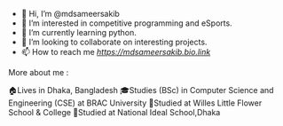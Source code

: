 - 👋 Hi, I’m @mdsameersakib
- 👀 I’m interested in competitive programming and eSports.
- 🌱 I’m currently learning python.
- 💞️ I’m looking to collaborate on interesting projects.
- 📫 How to reach me *https://mdsameersakib.bio.link*

More about me :

🏠Lives in Dhaka, Bangladesh
🎓Studies (BSc) in Computer Science and Engineering (CSE) at BRAC University
🏫Studied at Willes Little Flower School & College
🏫Studied at National Ideal School,Dhaka

<!---
mdsameersakib/mdsameersakib is a ✨ special ✨ repository because its `README.md` (this file) appears on your GitHub profile.
You can click the Preview link to take a look at your changes.
--->
